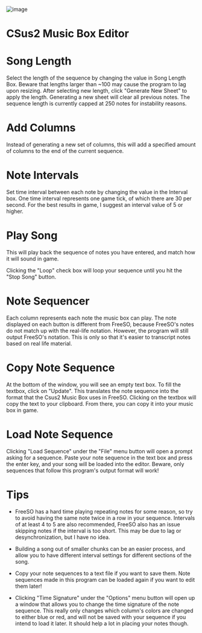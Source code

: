 ![image](https://i.imgur.com/2jl3TXD.png)

# CSus2 Music Box Editor

# Song Length

Select the length of the sequence by changing the value in Song Length Box. Beware that lengths larger than ~100 may cause the program to lag upon resizing. After selecting new length, click "Generate New Sheet" to apply the length. Generating a new sheet will clear all previous notes. The sequence length is currently capped at 250 notes for instability reasons.


# Add Columns

Instead of generating a new set of columns, this will add a specified amount of columns to the end of the current sequence.


# Note Intervals

Set time interval between each note by changing the value in the Interval box. One time interval represents one game tick, of which there are 30 per second. For the best results in game, I suggest an interval value of 5 or higher.


# Play Song

This will play back the sequence of notes you have entered, and match how it will sound in game.

Clicking the "Loop" check box will loop your sequence until you hit the "Stop Song" button.


# Note Sequencer

Each column represents each note the music box can play. The note displayed on each button is different from FreeSO, because FreeSO's notes do not match up with the real-life notation. However, the program will still output FreeSO's notation. This is only so that it's easier to transcript notes based on real life material.


# Copy Note Sequence

At the bottom of the window, you will see an empty text box. To fill the textbox, click on "Update". This translates the note sequence into the format that the Csus2 Music Box uses in FreeSO. Clicking on the textbox will copy the text to your clipboard. From there, you can copy it into your music box in game.


# Load Note Sequence

Clicking "Load Sequence" under the "File" menu button will open a prompt asking for a sequence. Paste your note sequence in the text box and press the enter key, and your song will be loaded into the editor. Beware, only sequences that follow this program's output format will work!


# Tips

* FreeSO has a hard time playing repeating notes for some reason, so try to avoid having the same note twice in a row in your sequence. Intervals of at least 4 to 5 are also recommended, FreeSO also has an issue skipping notes if the interval is too short. This may be due to lag or desynchronization, but I have no idea.

 * Building a song out of smaller chunks can be an easier process, and allow you to have different interval settings for different sections of the song.

 * Copy your note sequences to a text file if you want to save them. Note sequences made in this program can be loaded again if you want to edit them later!

* Clicking "Time Signature" under the "Options" menu button will open up a window that allows you to change the time signature of the note sequence. This really only changes which column's colors are changed to either blue or red, and will not be saved with your sequence if you intend to load it later. It should help a lot in placing your notes though.


